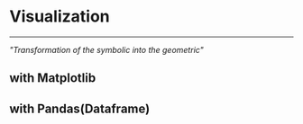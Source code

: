 # Visualization
---
_"Transformation of the symbolic into the geometric"_

## with Matplotlib

## with Pandas(Dataframe)
